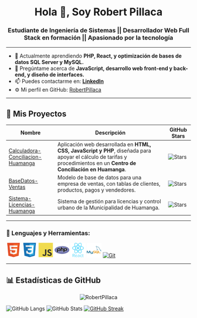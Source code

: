 <h1 align="center">Hola 👋, Soy Robert Pillaca</h1>
<h3 align="center">Estudiante de Ingeniería de Sistemas || Desarrollador Web Full Stack en formación || Apasionado por la tecnología</h3>

---

- 🌱 Actualmente aprendiendo **PHP, React, y optimización de bases de datos SQL Server y MySQL.**
- 💬 Pregúntame acerca de **JavaScript, desarrollo web front-end y back-end, y diseño de interfaces.**
- 📫 Puedes contactarme en: **[LinkedIn](https://www.linkedin.com/in/tu-perfil)**  
- ⚙️ Mi perfil en GitHub: [RobertPillaca](https://github.com/robertpillaca27)

---

## 🧩 Mis Proyectos

| **Nombre** | **Descripción** | **GitHub Stars** |
|-------------|-----------------|------------------|
| [Calculadora-Conciliacion-Huamanga](https://github.com/RobertPillaca/Calculadora-Conciliacion-Huamanga) | Aplicación web desarrollada en **HTML, CSS, JavaScript y PHP**, diseñada para apoyar el cálculo de tarifas y procedimientos en un **Centro de Conciliación en Huamanga**. | ![Stars](https://img.shields.io/github/stars/RobertPillaca/Calculadora-Conciliacion-Huamanga) |
| [BaseDatos-Ventas](https://github.com/RobertPillaca/BaseDatos-Ventas) | Modelo de base de datos para una empresa de ventas, con tablas de clientes, productos, pagos y vendedores. | ![Stars](https://img.shields.io/github/stars/RobertPillaca/BaseDatos-Ventas) |
| [Sistema-Licencias-Huamanga](https://github.com/RobertPillaca/Sistema-Licencias-Huamanga) | Sistema de gestión para licencias y control urbano de la Municipalidad de Huamanga. | ![Stars](https://img.shields.io/github/stars/RobertPillaca/Sistema-Licencias-Huamanga) |

---

<h3 align="left">🧠 Lenguajes y Herramientas:</h3>
<p align="left">
<a href="https://developer.mozilla.org/es/docs/Web/HTML" target="_blank"><img src="https://raw.githubusercontent.com/devicons/devicon/master/icons/html5/html5-original.svg" width="40" height="40" alt="HTML5"/></a>
<a href="https://developer.mozilla.org/es/docs/Web/CSS" target="_blank"><img src="https://raw.githubusercontent.com/devicons/devicon/master/icons/css3/css3-original.svg" width="40" height="40" alt="CSS3"/></a>
<a href="https://developer.mozilla.org/es/docs/Web/JavaScript" target="_blank"><img src="https://raw.githubusercontent.com/devicons/devicon/master/icons/javascript/javascript-original.svg" width="40" height="40" alt="JavaScript"/></a>
<a href="https://www.php.net/" target="_blank"><img src="https://raw.githubusercontent.com/devicons/devicon/master/icons/php/php-original.svg" width="40" height="40" alt="PHP"/></a>
<a href="https://reactjs.org/" target="_blank"><img src="https://raw.githubusercontent.com/devicons/devicon/master/icons/react/react-original-wordmark.svg" width="40" height="40" alt="React"/></a>
<a href="https://www.mysql.com/" target="_blank"><img src="https://raw.githubusercontent.com/devicons/devicon/master/icons/mysql/mysql-original-wordmark.svg" width="40" height="40" alt="MySQL"/></a>
<a href="https://git-scm.com/" target="_blank"><img src="https://www.vectorlogo.zone/logos/git-scm/git-scm-icon.svg" width="40" height="40" alt="Git"/></a>
</p>

---

## 📊 Estadísticas de GitHub

<p align="center">
  <img src="https://komarev.com/ghpvc/?username=RobertPillaca&label=Profile%20views&color=0e75b6&style=flat" alt="RobertPillaca" />
</p>

![GitHub Langs](https://github-readme-stats.vercel.app/api/toplangs/?username=RobertPillaca&layout=compact&theme=tokyonight)
![GitHub Stats](https://github-readme-stats.vercel.app/api?username=RobertPillaca&show_icons=true&theme=tokyonight)
[![GitHub Streak](https://streak-stats.demolab.com?user=RobertPillaca&theme=tokyonight)](https://git.io/streak-stats)


